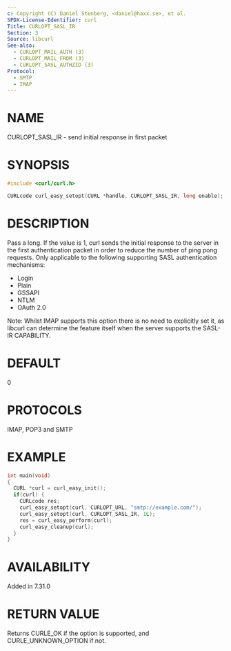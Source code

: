 ```yaml
---
c: Copyright (C) Daniel Stenberg, <daniel@haxx.se>, et al.
SPDX-License-Identifier: curl
Title: CURLOPT_SASL_IR
Section: 3
Source: libcurl
See-also:
  - CURLOPT_MAIL_AUTH (3)
  - CURLOPT_MAIL_FROM (3)
  - CURLOPT_SASL_AUTHZID (3)
Protocol:
  - SMTP
  - IMAP
---
```


# NAME

CURLOPT_SASL_IR - send initial response in first packet

# SYNOPSIS

~~~c
#include <curl/curl.h>

CURLcode curl_easy_setopt(CURL *handle, CURLOPT_SASL_IR, long enable);
~~~

# DESCRIPTION

Pass a long. If the value is 1, curl sends the initial response to the server
in the first authentication packet in order to reduce the number of ping pong
requests. Only applicable to the following supporting SASL authentication
mechanisms:

* Login
* Plain
* GSSAPI
* NTLM
* OAuth 2.0

Note: Whilst IMAP supports this option there is no need to explicitly set it,
as libcurl can determine the feature itself when the server supports the
SASL-IR CAPABILITY.

# DEFAULT

0

# PROTOCOLS

IMAP, POP3 and SMTP

# EXAMPLE

~~~c
int main(void)
{
  CURL *curl = curl_easy_init();
  if(curl) {
    CURLcode res;
    curl_easy_setopt(curl, CURLOPT_URL, "smtp://example.com/");
    curl_easy_setopt(curl, CURLOPT_SASL_IR, 1L);
    res = curl_easy_perform(curl);
    curl_easy_cleanup(curl);
  }
}
~~~

# AVAILABILITY

Added in 7.31.0

# RETURN VALUE

Returns CURLE_OK if the option is supported, and CURLE_UNKNOWN_OPTION if not.

